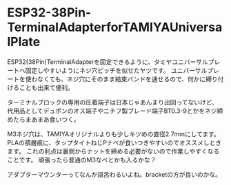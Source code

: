 # ESP32-38Pin-TerminalAdapterforTAMIYAUniversalPlate


ESP32(38Pin)TerminalAdapterを固定できるように、タミヤユニバーサルプレートへ固定しやすいようにネジ穴ピッチを似せたヤツです。
ユニバーサルプレートを使わなくても、ネジ穴にそのまま結束バンドを通せるので、何かに縛り付けることも出来て便利。

ターミナルブロックの専用の圧着端子は日本じゃあんまり出回ってないけど、
代用品としてデュポンのオス端子やニチフ製ブレード端子BT0.3-9とかをネジ締めたらまあまあ食いつく。

M3ネジ穴は、TAMIYAオリジナルよりも少しキツめの直径2.7mmにしてます。
PLAの積層痕に、タップタイトねじPナベが食いつきやすいのでオススメしときます。
これの利点は裏側からナットを締める必要がないので作業しやすくなることです。
頑張ったら普通のM3なべとかも入るかな？


アダプターマウンターってなんか語呂わるいよね。bracketの方が良いのかな。
